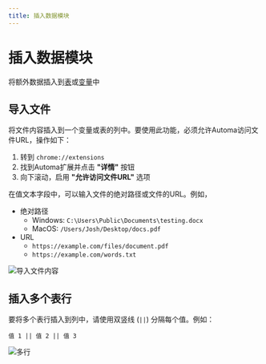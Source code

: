 ```yaml
---
title: 插入数据模块
---
```


# 插入数据模块

将额外数据插入到[表](../workflow/table.md)或[变量](../workflow/variables.md)中

## 导入文件
将文件内容插入到一个变量或表的列中。要使用此功能，必须允许Automa访问文件URL，操作如下：

1. 转到 `chrome://extensions`
2. 找到Automa扩展并点击 **"详情"** 按钮
3. 向下滚动，启用 **"允许访问文件URL"** 选项

在值文本字段中，可以输入文件的绝对路径或文件的URL。例如，

- 绝对路径
	- Windows: `C:\Users\Public\Documents\testing.docx`
	- MacOS: `/Users/Josh/Desktop/docs.pdf`
- URL
	- `https://example.com/files/document.pdf`
	- `https://example.com/words.txt`

![导入文件内容](https://res.cloudinary.com/chat-story/image/upload/v1662970548/automa/insner_2_mrslmt.png)

## 插入多个表行
要将多个表行插入到列中，请使用双竖线 (`||`) 分隔每个值。例如：

```
值 1 || 值 2 || 值 3
```
![多行](https://res.cloudinary.com/chat-story/image/upload/v1693202468/automa/fieqmvqf5kb5seudggp4.png)